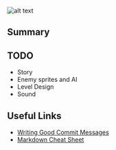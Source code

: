 ![alt text](https://github.com/BTx123/VGDC_TheLastRobot/blob/master/logo_placeholder.jpg "Logo Placeholder")

## Summary


## TODO
* Story
* Enemy sprites and AI
* Level Design
* Sound

## Useful Links
* [Writing Good Commit Messages](https://github.com/erlang/otp/wiki/Writing-good-commit-messages)
* [Markdown Cheat Sheet](https://github.com/adam-p/markdown-here/wiki/Markdown-Cheatsheet)

